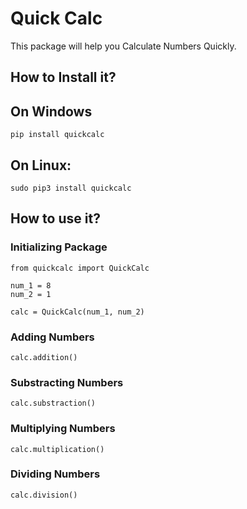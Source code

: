 # Quick Calc

This package will help you Calculate Numbers Quickly.

## How to Install it?

## On Windows

```
pip install quickcalc
```

## On Linux:

```
sudo pip3 install quickcalc
```

## How to use it?

### Initializing Package
```
from quickcalc import QuickCalc

num_1 = 8
num_2 = 1

calc = QuickCalc(num_1, num_2)
```

### Adding Numbers
```
calc.addition()
```

### Substracting Numbers
```
calc.substraction()
```

### Multiplying Numbers
```
calc.multiplication()
```

### Dividing Numbers
```
calc.division()
```